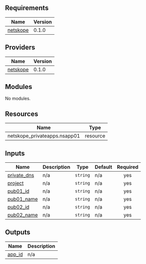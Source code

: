 ## Requirements

| Name | Version |
|------|---------|
| <a name="requirement_netskope"></a> [netskope](#requirement\_netskope) | 0.1.0 |

## Providers

| Name | Version |
|------|---------|
| <a name="provider_netskope"></a> [netskope](#provider\_netskope) | 0.1.0 |

## Modules

No modules.

## Resources

| Name | Type |
|------|------|
| netskope_privateapps.nsapp01 | resource |

## Inputs

| Name | Description | Type | Default | Required |
|------|-------------|------|---------|:--------:|
| <a name="input_private_dns"></a> [private\_dns](#input\_private\_dns) | n/a | `string` | n/a | yes |
| <a name="input_project"></a> [project](#input\_project) | n/a | `string` | n/a | yes |
| <a name="input_pub01_id"></a> [pub01\_id](#input\_pub01\_id) | n/a | `string` | n/a | yes |
| <a name="input_pub01_name"></a> [pub01\_name](#input\_pub01\_name) | n/a | `string` | n/a | yes |
| <a name="input_pub02_id"></a> [pub02\_id](#input\_pub02\_id) | n/a | `string` | n/a | yes |
| <a name="input_pub02_name"></a> [pub02\_name](#input\_pub02\_name) | n/a | `string` | n/a | yes |

## Outputs

| Name | Description |
|------|-------------|
| <a name="output_app_id"></a> [app\_id](#output\_app\_id) | n/a |
